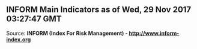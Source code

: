 ## INFORM Main Indicators as of Wed, 29 Nov 2017 03:27:47 GMT

Source: **INFORM (Index For Risk Management) - http://www.inform-index.org**